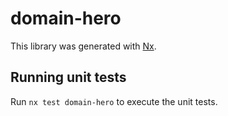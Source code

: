 # domain-hero

This library was generated with [Nx](https://nx.dev).

## Running unit tests

Run `nx test domain-hero` to execute the unit tests.
